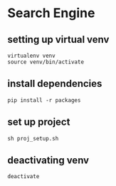 # Search Engine

## setting up virtual venv

```
virtualenv venv
source venv/bin/activate
```

## install dependencies

```
pip install -r packages
```

## set up project

```
sh proj_setup.sh
```

## deactivating venv

```
deactivate
```